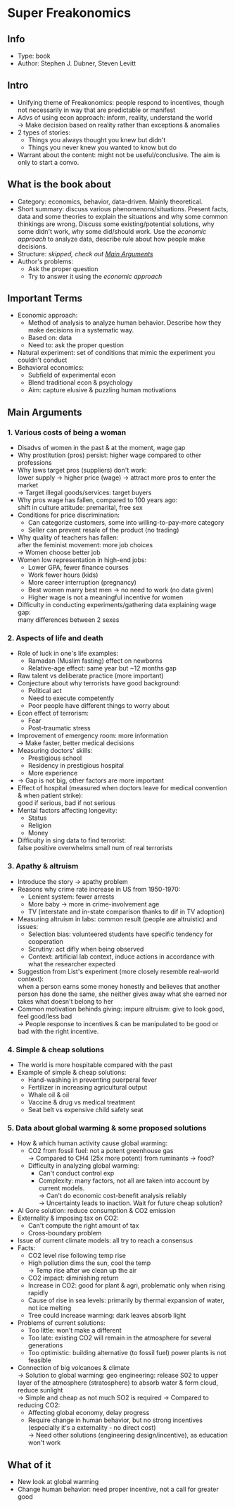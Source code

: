 # Super Freakonomics

## Info
- Type: book
- Author: Stephen J. Dubner, Steven Levitt

## Intro
- Unifying theme of Freakonomics: people respond to incentives, though not necessarily
in way that are predictable or manifest
- Advs of using econ approach: inform, reality, understand the world  
-> Make decision based on reality rather than exceptions & anomalies 
- 2 types of stories:
  - Things you always thought you knew but didn't
  - Things you never knew you wanted to know but do
- Warrant about the content: might not be useful/conclusive. The aim is
only to start a convo.

## What is the book about
- Category: economics, behavior, data-driven. Mainly theoretical.
- Short summary: discuss various phenomenons/situations.
Present facts, data and some theories
to explain the situations and why some common thinkings are wrong.
Discuss some existing/potential solutions, why some didn't work,
why some did/should work.
Use the *economic approach* to analyze data,
describe rule about how people make decisions.
- Structure: *skipped, check out [Main Arguments](#main-arguments)*
- Author's problems:
  - Ask the proper question
  - Try to answer it using the *economic approach*

## Important Terms
- Economic approach:
  - Method of analysis to analyze human behavior. Describe how
  they make decisions in a systematic way.
  - Based on: data
  - Need to: ask the proper question
- Natural experiment: set of conditions that mimic the experiment
you couldn't conduct
- Behavioral economics:
  - Subfield of experimental econ
  - Blend traditional econ & psychology
  - Aim: capture elusive & puzzling human motivations

## Main Arguments

### 1. Various costs of being a woman
- Disadvs of women in the past & at the moment, wage gap
- Why prostitution (pros) persist: higher wage compared to other professions
- Why laws target pros (suppliers) don't work:  
lower supply -> higher price (wage) -> attract more pros to enter the market  
-> Target illegal goods/services: target buyers
- Why pros wage has fallen, compared to 100 years ago:  
shift in culture attitude: premarital, free sex
- Conditions for price discrimination:
  - Can categorize customers, some into willing-to-pay-more category
  - Seller can prevent resale of the product (no trading)
- Why quality of teachers has fallen:  
after the feminist movement: more job choices  
-> Women choose better job
- Women low representation in high-end jobs:
  - Lower GPA, fewer finance courses
  - Work fewer hours (kids)
  - More career interruption (pregnancy)
  - Best women marry best men -> no need to work (no data given)
  - Higher wage is not a meaningful incentive for women
- Difficulty in conducting experiments/gathering data explaining wage gap:  
many differences between 2 sexes

### 2. Aspects of life and death
- Role of luck in one's life examples:
  - Ramadan (Muslim fasting) effect on newborns
  - Relative-age effect: same year but ~12 months gap
- Raw talent vs deliberate practice (more important)
- Conjecture about why terrorists have good background:
  - Political act
  - Need to execute competently
  - Poor people have different things to worry about
- Econ effect of terrorism:
  - Fear
  - Post-traumatic stress
- Improvement of emergency room: more information  
-> Make faster, better medical decisions
- Measuring doctors' skills:
  - Prestigious school
  - Residency in prestigious hospital
  - More experience
- -> Gap is not big, other factors are more important
- Effect of hospital (measured when doctors leave for medical convention 
& when patient strike):  
good if serious, bad if not serious
- Mental factors affecting longevity:
  - Status
  - Religion
  - Money
- Difficulty in sing data to find terrorist:  
false positive overwhelms small num of real terrorists

### 3. Apathy & altruism
- Introduce the story -> apathy problem
- Reasons why crime rate increase in US from 1950-1970:
  - Lenient system: fewer arrests
  - More baby -> more in crime-involvement age
  - TV (interstate and in-state comparison thanks to dif in TV adoption)
- Measuring altruism in labs: common result (people are altruistic) and issues:
  - Selection bias: volunteered students have specific tendency for cooperation
  - Scrutiny: act difly when being observed
  - Context: artificial lab context, induce actions in accordance
  with what the researcher expected
- Suggestion from List's experiment (more closely resemble real-world context):  
when a person earns some money honestly and believes that another person
has done the same, she neither gives away what she earned nor takes what doesn't
belong to her
- Common motivation behinds giving: impure altruism: give to look good,
feel good/less bad  
-> People response to incentives & can be manipulated to be good or bad with
the right incentive.

### 4. Simple & cheap solutions
- The world is more hospitable compared with the past
- Example of simple & cheap solutions:
  - Hand-washing in preventing puerperal fever
  - Fertilizer in increasing agricultural output
  - Whale oil & oil
  - Vaccine & drug vs medical treatment
  - Seat belt vs expensive child safety seat

### 5. Data about global warming & some proposed solutions
- How & which human activity cause global warming:
  - CO2 from fossil fuel: not a potent greenhouse gas  
  -> Compared to CH4 (25x more potent) from ruminants -> food?
  - Difficulty in analyzing global warming:
    - Can't conduct control exp
    - Complexity: many factors, not all are taken into account by current models.  
    -> Can't do economic cost-benefit analysis reliably  
    -> Uncertainty leads to inaction. Wait for future cheap solution?
- Al Gore solution: reduce consumption & CO2 emission
- Externality & imposing tax on CO2:
  - Can't compute the right amount of tax
  - Cross-boundary problem
- Issue of current climate models: all try to reach a consensus
- Facts:
  - CO2 level rise following temp rise
  - High pollution dims the sun, cool the temp  
  -> Temp rise after we clean up the air
  - CO2 impact: diminishing return
  - Increase in CO2: good for plant & agri, problematic only when rising rapidly
  - Cause of rise in sea levels:
  primarily by thermal expansion of water, not ice melting
  - Tree could increase warming: dark leaves absorb light
- Problems of current solutions:
  - Too little: won't make a different
  - Too late: existing CO2 will remain in the atmosphere for several generations
  - Too optimistic: building alternative (to fossil fuel) power plants is not feasible
- Connection of big volcanoes & climate  
-> Solution to global warming: geo engineering: release S02 to upper layer of 
the atmosphere (stratosphere) to absorb water & form cloud, reduce sunlight  
-> Simple and cheap as not much SO2 is required
-> Compared to reducing CO2:
  - Affecting global economy, delay progress
  - Require change in human behavior, but no strong incentives (especially it's a 
  externality - no direct cost)  
  -> Need other solutions (engineering design/incentive), as education won't work

## What of it
- New look at global warming
- Change human behavior: need proper incentive, not a call for greater good